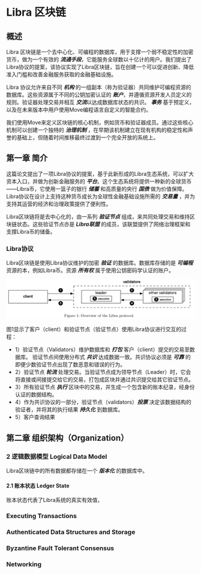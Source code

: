 # Libra 区块链

## 概述
Libra 区块链是一个去中心化、可编程的数据库，用于支撑一个弱不稳定性的加密货币，做为一个有效的 ***流通手段***，它能服务全球数以十亿计的用户。我们提出了Libra协议的提案，该协议实现了Libra区块链，旨在创建一个可以促进创新、降低准入门槛和改善金融服务获取的金融基础设施。

Libra 协议允许来自不同 ***机构*** 的一组副本（称为验证器）共同维护可编程资源的数据库。这些资源属于不同的公钥加密认证的 ***账户***，并遵循资源开发人员定义的规则。验证器处理交易并相互 ***交流***以达成数据库状态的共识。 ***事务*** 基于预定义，以及在未来版本中用户使用Move编程语言自定义的智能合约。

我们使用Move来定义区块链的核心机制，例如货币和验证器成员。通过这些核心机制可以创建一个独特的 ***治理机制*** ，在早期该机制建立在现有机构的稳定性和声誉的基础上，但随着时间推移最终过渡到一个完全开放的系统上。

## 第一章 简介

这篇论文提出了一项Libra协议的提案，基于此新形成的Libra生态系统，可以扩大资本入口，并做为创新金融服务的 ***平台***。这个生态系统将提供一种新的全球货币——Libra币，它使用一篮子的银行 ***储蓄*** 和高质量的央行 ***国债*** 做为价值保障。Libra协议在设计上支持这种货币成长为全球性金融基础设施所需的 ***交易量*** ，并为支持其运营的经济和治理政策提供了便利性。

Libra区块链将是去中心化的，由一系列 ***验证节点*** 组成，来共同处理交易和维持区块链状态。这些验证节点亦是 ***Libra联盟*** 的成员，该联盟提供了网络治理框架和支撑Libra币的储备。

### Libra协议

Libra区块链是使用Libra协议维护的加密 ***验证*** 的数据库。数据库存储的是 ***可编程*** 资源的本，例如Libra币。资源 ***所有权*** 属于使用公钥密码学认证的账户。

<img src="https://github.com/iblockchains/papers/blob/master/img/001-overview-of-the-Libra-protocol.png">

图1显示了客户（client）和验证节点（验证节点）使用Libra协议进行交互的过程：
  * 1）验证节点（Validators）维护数据库和 ***打包*** 客户（client）提交的交易至数据库。
  验证节点间使用分布式 ***共识*** 达成数据一致。共识协议必须是 ***可靠*** 的即便少数验证节点出现了数恶意和错误的行为。
  * 2）验证节点 ***轮流*** 处理交易。当验证节点成为领导节点（Leader）时，它会将直接或间接提交给它的交易，打包成区块并通过共识提交给其它验证节点。
  * 3）所有验证节点 ***执行*** 区块中的交易，并生成一个包含新的账本纪录，经身份认证的数据结构。
  * 4）作为共识协议的一部分，验证节点（validators）***投票*** 决定该数据结构的验证者，并将其的执行结果 ***持久化*** 到数据库。
  * 5）客户查询结果

## 第二章 组织架构（Organization）

### 2 逻辑数据模型 Logical Data Model

Libra区块链中的所有数据都存储在一个 ***版本化*** 的数据库中。

#### 2.1 账本状态 Ledger State

账本状态代表了Libra系统的真实有效值，


### Executing Transactions

### Authenticated Data Structures and Storage

### Byzantine Fault Tolerant Consensus

### Networking